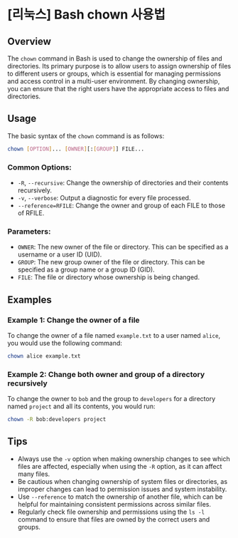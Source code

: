 # [리눅스] Bash chown 사용법

## Overview
The `chown` command in Bash is used to change the ownership of files and directories. Its primary purpose is to allow users to assign ownership of files to different users or groups, which is essential for managing permissions and access control in a multi-user environment. By changing ownership, you can ensure that the right users have the appropriate access to files and directories.

## Usage
The basic syntax of the `chown` command is as follows:

```bash
chown [OPTION]... [OWNER][:[GROUP]] FILE...
```

### Common Options:
- `-R`, `--recursive`: Change the ownership of directories and their contents recursively.
- `-v`, `--verbose`: Output a diagnostic for every file processed.
- `--reference=RFILE`: Change the owner and group of each FILE to those of RFILE.

### Parameters:
- `OWNER`: The new owner of the file or directory. This can be specified as a username or a user ID (UID).
- `GROUP`: The new group owner of the file or directory. This can be specified as a group name or a group ID (GID).
- `FILE`: The file or directory whose ownership is being changed.

## Examples
### Example 1: Change the owner of a file
To change the owner of a file named `example.txt` to a user named `alice`, you would use the following command:

```bash
chown alice example.txt
```

### Example 2: Change both owner and group of a directory recursively
To change the owner to `bob` and the group to `developers` for a directory named `project` and all its contents, you would run:

```bash
chown -R bob:developers project
```

## Tips
- Always use the `-v` option when making ownership changes to see which files are affected, especially when using the `-R` option, as it can affect many files.
- Be cautious when changing ownership of system files or directories, as improper changes can lead to permission issues and system instability.
- Use `--reference` to match the ownership of another file, which can be helpful for maintaining consistent permissions across similar files.
- Regularly check file ownership and permissions using the `ls -l` command to ensure that files are owned by the correct users and groups.